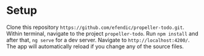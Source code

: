 # Setup

Clone this repository `https://github.com/efendic/propeller-todo.git`.
Within terminal, navigate to the project `propeller-todo`. Run `npm install` and after that, `ng serve` for a dev server. 
Navigate to `http://localhost:4200/`. The app will automatically reload if you change any of the source files.